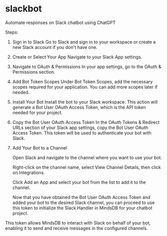 # slackbot
Automate responses on Slack chatbot using ChatGPT

Steps:
1. Sign in to Slack
Go to Slack and sign in to your workspace or create a new Slack account if you don't have one.

2. Create or Select Your App
Navigate to your Slack App settings.

3. Navigate to OAuth & Permissions
In your app settings, go to the OAuth & Permissions section.

4. Add Bot Token Scopes
Under Bot Token Scopes, add the necessary scopes required for your application. You can add more scopes later if needed.

5. Install Your Bot
Install the bot to your Slack workspace. This action will generate a Bot User OAuth Access Token, which is the API token needed for your project.

6. Copy the Bot User OAuth Access Token
In the OAuth Tokens & Redirect URLs section of your Slack app settings, copy the Bot User OAuth Access Token. This token will be used to authenticate your bot with Slack.

7. Add Your Bot to a Channel
   
   Open Slack and navigate to the channel where you want to use your bot.
   
   Right-click on the channel name, select View Channel Details, then click on Integrations.
   
   Click Add an App and select your bot from the list to add it to the channel.
   
   Now that you have obtained the Bot User OAuth Access Token and added your bot to the desired Slack channel, you can proceed to use this token to initialize the Slack Handler in MindsDB for your chatbot project.

This token allows MindsDB to interact with Slack on behalf of your bot, enabling it to send and receive messages in the configured channels.


